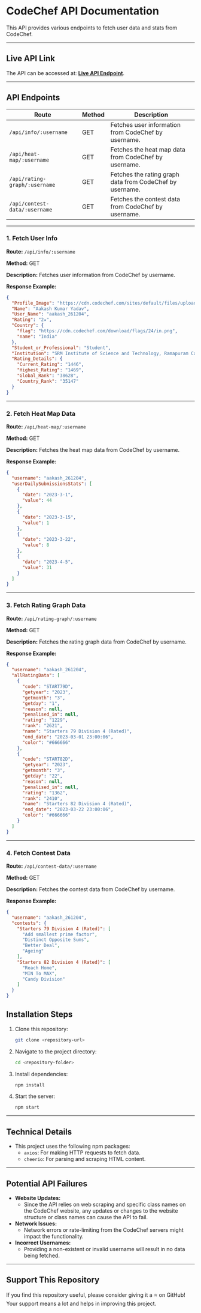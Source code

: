 # CodeChef API Documentation

This API provides various endpoints to fetch user data and stats from CodeChef.

---

## Live API Link

The API can be accessed at: **[Live API Endpoint](https://codechef-api-9jml.onrender.com/)**.

---

## API Endpoints

| Route                         | Method | Description                                              |
| ----------------------------- | ------ | -------------------------------------------------------- |
| `/api/info/:username`         | GET    | Fetches user information from CodeChef by username.      |
| `/api/heat-map/:username`     | GET    | Fetches the heat map data from CodeChef by username.     |
| `/api/rating-graph/:username` | GET    | Fetches the rating graph data from CodeChef by username. |
| `/api/contest-data/:username` | GET    | Fetches the contest data from CodeChef by username.      |

---

### 1. Fetch User Info

**Route:** `/api/info/:username`

**Method:** GET

**Description:** Fetches user information from CodeChef by username.

**Response Example:**

```json
{
  "Profile_Image": "https://cdn.codechef.com/sites/default/files/uploads/pictures/b95018e7e270a1aca7593aac8408a54e.png",
  "Name": "Aakash Kumar Yadav",
  "User_Name": "aakash_261204",
  "Rating": "2★",
  "Country": {
    "flag": "https://cdn.codechef.com/download/flags/24/in.png",
    "name": "India"
  },
  "Student_or_Professional": "Student",
  "Institution": "SRM Institute of Science and Technology, Ramapuram Campus",
  "Rating_Details": {
    "Current_Rating": "1446",
    "Highest_Rating": "1469",
    "Global_Rank": "38628",
    "Country_Rank": "35147"
  }
}
```

---

### 2. Fetch Heat Map Data

**Route:** `/api/heat-map/:username`

**Method:** GET

**Description:** Fetches the heat map data from CodeChef by username.

**Response Example:**

```json
{
  "username": "aakash_261204",
  "userDailySubmissionsStats": [
    {
      "date": "2023-3-1",
      "value": 44
    },
    {
      "date": "2023-3-15",
      "value": 1
    },
    {
      "date": "2023-3-22",
      "value": 8
    },
    {
      "date": "2023-4-5",
      "value": 31
    }
  ]
}
```

---

### 3. Fetch Rating Graph Data

**Route:** `/api/rating-graph/:username`

**Method:** GET

**Description:** Fetches the rating graph data from CodeChef by username.

**Response Example:**

```json
{
  "username": "aakash_261204",
  "allRatingData": [
    {
      "code": "START79D",
      "getyear": "2023",
      "getmonth": "3",
      "getday": "1",
      "reason": null,
      "penalised_in": null,
      "rating": "1229",
      "rank": "2621",
      "name": "Starters 79 Division 4 (Rated)",
      "end_date": "2023-03-01 23:00:06",
      "color": "#666666"
    },
    {
      "code": "START82D",
      "getyear": "2023",
      "getmonth": "3",
      "getday": "22",
      "reason": null,
      "penalised_in": null,
      "rating": "1362",
      "rank": "2410",
      "name": "Starters 82 Division 4 (Rated)",
      "end_date": "2023-03-22 23:00:06",
      "color": "#666666"
    }
  ]
}
```

---

### 4. Fetch Contest Data

**Route:** `/api/contest-data/:username`

**Method:** GET

**Description:** Fetches the contest data from CodeChef by username.

**Response Example:**

```json
{
  "username": "aakash_261204",
  "contests": {
    "Starters 79 Division 4 (Rated)": [
      "Add smallest prime factor",
      "Distinct Opposite Sums",
      "Better Deal",
      "Ageing"
    ],
    "Starters 82 Division 4 (Rated)": [
      "Reach Home",
      "MIN To MAX",
      "Candy Division"
    ]
  }
}
```

## Installation Steps

1. Clone this repository:
   ```bash
   git clone <repository-url>
   ```
2. Navigate to the project directory:
   ```bash
   cd <repository-folder>
   ```
3. Install dependencies:
   ```bash
   npm install
   ```
4. Start the server:
   ```bash
   npm start
   ```

---

## Technical Details

- This project uses the following npm packages:
  - `axios`: For making HTTP requests to fetch data.
  - `cheerio`: For parsing and scraping HTML content.

---

## Potential API Failures

- **Website Updates:**
  - Since the API relies on web scraping and specific class names on the CodeChef website, any updates or changes to the website structure or class names can cause the API to fail.
- **Network Issues:**
  - Network errors or rate-limiting from the CodeChef servers might impact the functionality.
- **Incorrect Usernames:**
  - Providing a non-existent or invalid username will result in no data being fetched.

---

## Support This Repository

If you find this repository useful, please consider giving it a ⭐ on GitHub! Your support means a lot and helps in improving this project.
